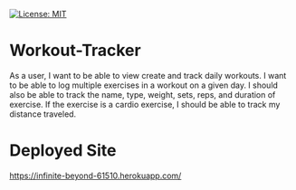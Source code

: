 [![License: MIT](https://img.shields.io/badge/License-MIT-yellow.svg)](https://opensource.org/licenses/MIT)
# Workout-Tracker
As a user, I want to be able to view create and track daily workouts. I want to be able to log multiple exercises in a workout on a given day. I should also be able to track the name, type, weight, sets, reps, and duration of exercise. If the exercise is a cardio exercise, I should be able to track my distance traveled.

# Deployed Site
https://infinite-beyond-61510.herokuapp.com/
